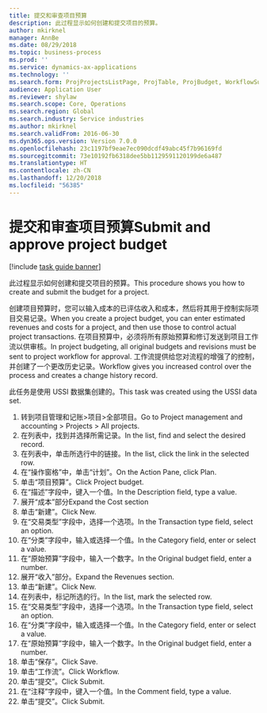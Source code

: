 ```yaml
---
title: 提交和审查项目预算
description: 此过程显示如何创建和提交项目的预算。
author: mkirknel
manager: AnnBe
ms.date: 08/29/2018
ms.topic: business-process
ms.prod: ''
ms.service: dynamics-ax-applications
ms.technology: ''
ms.search.form: ProjProjectsListPage, ProjTable, ProjBudget, WorkflowSubmitDialog
audience: Application User
ms.reviewer: shylaw
ms.search.scope: Core, Operations
ms.search.region: Global
ms.search.industry: Service industries
ms.author: mkirknel
ms.search.validFrom: 2016-06-30
ms.dyn365.ops.version: Version 7.0.0
ms.openlocfilehash: 23c1197bf9eae7ec090dcdf49abc45f7b96169fd
ms.sourcegitcommit: 73e10192fb6318dee5bb1129591120199de6a487
ms.translationtype: HT
ms.contentlocale: zh-CN
ms.lasthandoff: 12/20/2018
ms.locfileid: "56385"
---
```

# <a name="submit-and-approve-project-budget"></a><span data-ttu-id="dd94d-103">提交和审查项目预算</span><span class="sxs-lookup"><span data-stu-id="dd94d-103">Submit and approve project budget</span></span>

[!include [task guide banner](../../includes/task-guide-banner.md)]

<span data-ttu-id="dd94d-104">此过程显示如何创建和提交项目的预算。</span><span class="sxs-lookup"><span data-stu-id="dd94d-104">This procedure shows you how to create and submit the budget for a project.</span></span> 

<span data-ttu-id="dd94d-105">创建项目预算时，您可以输入成本的已评估收入和成本，然后将其用于控制实际项目交易记录。</span><span class="sxs-lookup"><span data-stu-id="dd94d-105">When you create a project budget, you can enter estimated revenues and costs for a project, and then use those to control actual project transactions.</span></span> <span data-ttu-id="dd94d-106">在项目预算中，必须将所有原始预算和修订发送到项目工作流以供审核。</span><span class="sxs-lookup"><span data-stu-id="dd94d-106">In project budgeting, all original budgets and revisions must be sent to project workflow for approval.</span></span> <span data-ttu-id="dd94d-107">工作流提供给您对流程的增强了的控制，并创建了一个更改历史记录。</span><span class="sxs-lookup"><span data-stu-id="dd94d-107">Workflow gives you increased control over the process and creates a change history record.</span></span>

<span data-ttu-id="dd94d-108">此任务是使用 USSI 数据集创建的。</span><span class="sxs-lookup"><span data-stu-id="dd94d-108">This task was created using the USSI data set.</span></span>

1. <span data-ttu-id="dd94d-109">转到项目管理和记账>项目>全部项目。</span><span class="sxs-lookup"><span data-stu-id="dd94d-109">Go to Project management and accounting > Projects > All projects.</span></span>
2. <span data-ttu-id="dd94d-110">在列表中，找到并选择所需记录。</span><span class="sxs-lookup"><span data-stu-id="dd94d-110">In the list, find and select the desired record.</span></span>
3. <span data-ttu-id="dd94d-111">在列表中，单击所选行中的链接。</span><span class="sxs-lookup"><span data-stu-id="dd94d-111">In the list, click the link in the selected row.</span></span>
4. <span data-ttu-id="dd94d-112">在“操作窗格”中，单击“计划”。</span><span class="sxs-lookup"><span data-stu-id="dd94d-112">On the Action Pane, click Plan.</span></span>
5. <span data-ttu-id="dd94d-113">单击“项目预算”。</span><span class="sxs-lookup"><span data-stu-id="dd94d-113">Click Project budget.</span></span>
6. <span data-ttu-id="dd94d-114">在“描述”字段中，键入一个值。</span><span class="sxs-lookup"><span data-stu-id="dd94d-114">In the Description field, type a value.</span></span>
7. <span data-ttu-id="dd94d-115">展开“成本”部分</span><span class="sxs-lookup"><span data-stu-id="dd94d-115">Expand the Cost section</span></span>
8. <span data-ttu-id="dd94d-116">单击“新建”。</span><span class="sxs-lookup"><span data-stu-id="dd94d-116">Click New.</span></span>
9. <span data-ttu-id="dd94d-117">在“交易类型”字段中，选择一个选项。</span><span class="sxs-lookup"><span data-stu-id="dd94d-117">In the Transaction type field, select an option.</span></span>
10. <span data-ttu-id="dd94d-118">在“分类”字段中，输入或选择一个值。</span><span class="sxs-lookup"><span data-stu-id="dd94d-118">In the Category field, enter or select a value.</span></span>
11. <span data-ttu-id="dd94d-119">在“原始预算”字段中，输入一个数字。</span><span class="sxs-lookup"><span data-stu-id="dd94d-119">In the Original budget field, enter a number.</span></span>
12. <span data-ttu-id="dd94d-120">展开“收入”部分。</span><span class="sxs-lookup"><span data-stu-id="dd94d-120">Expand the Revenues section.</span></span>
13. <span data-ttu-id="dd94d-121">单击“新建”。</span><span class="sxs-lookup"><span data-stu-id="dd94d-121">Click New.</span></span>
14. <span data-ttu-id="dd94d-122">在列表中，标记所选的行。</span><span class="sxs-lookup"><span data-stu-id="dd94d-122">In the list, mark the selected row.</span></span>
15. <span data-ttu-id="dd94d-123">在“交易类型”字段中，选择一个选项。</span><span class="sxs-lookup"><span data-stu-id="dd94d-123">In the Transaction type field, select an option.</span></span>
16. <span data-ttu-id="dd94d-124">在“分类”字段中，输入或选择一个值。</span><span class="sxs-lookup"><span data-stu-id="dd94d-124">In the Category field, enter or select a value.</span></span>
17. <span data-ttu-id="dd94d-125">在“原始预算”字段中，输入一个数字。</span><span class="sxs-lookup"><span data-stu-id="dd94d-125">In the Original budget field, enter a number.</span></span>
18. <span data-ttu-id="dd94d-126">单击“保存”。</span><span class="sxs-lookup"><span data-stu-id="dd94d-126">Click Save.</span></span>
19. <span data-ttu-id="dd94d-127">单击“工作流”。</span><span class="sxs-lookup"><span data-stu-id="dd94d-127">Click Workflow.</span></span>
20. <span data-ttu-id="dd94d-128">单击“提交”。</span><span class="sxs-lookup"><span data-stu-id="dd94d-128">Click Submit.</span></span>
21. <span data-ttu-id="dd94d-129">在“注释”字段中，键入一个值。</span><span class="sxs-lookup"><span data-stu-id="dd94d-129">In the Comment field, type a value.</span></span>
22. <span data-ttu-id="dd94d-130">单击“提交”。</span><span class="sxs-lookup"><span data-stu-id="dd94d-130">Click Submit.</span></span>

